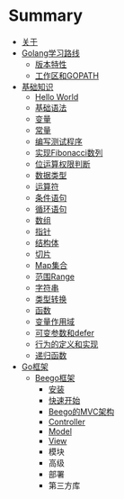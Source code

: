 # Summary

* [关于](README.md)
* [Golang学习路线](chapter1.md)
  * [版本特性](chapter1/ban-ben-te-xing.md)
  * [工作区和GOPATH](chapter1/gong-zuo-qu-he-gopath.md)
* [基础知识](ji-chu-zhi-shi.md)
  * [Hello World](ji-chu-zhi-shi/helloworld.md)
  * [基础语法](ji-chu-zhi-shi/ji-chu-yu-fa.md)
  * [变量](ji-chu-zhi-shi/yu-yan-bian-liang.md)
  * [常量](ji-chu-zhi-shi/yu-yan-chang-liang.md)
  * [编写测试程序](ji-chu-zhi-shi/bian-xie-ce-shi-cheng-xu.md)
  * [实现Fibonacci数列](ji-chu-zhi-shi/shi-xian-fibonacci-shu-lie.md)
  * [位运算权限判断](ji-chu-zhi-shi/wei-yun-suan-quan-xian-pan-duan.md)
  * [数据类型](ji-chu-zhi-shi/shu-ju-lei-xing.md)
  * [运算符](ji-chu-zhi-shi/yun-suan-fu.md)
  * [条件语句](ji-chu-zhi-shi/tiao-jian-yu-ju.md)
  * [循环语句](ji-chu-zhi-shi/xun-huan-yu-ju.md)
  * [数组](ji-chu-zhi-shi/shu-zu.md)
  * [指针](ji-chu-zhi-shi/zhi-zhen.md)
  * [结构体](ji-chu-zhi-shi/jie-gou-ti.md)
  * [切片](ji-chu-zhi-shi/qie-pian.md)
  * [Map集合](ji-chu-zhi-shi/map.md)
  * [范围Range](ji-chu-zhi-shi/fan-wei-range.md)
  * [字符串](ji-chu-zhi-shi/zi-fu-chuan.md)
  * [类型转换](ji-chu-zhi-shi/lei-xing-zhuan-huan.md)
  * [函数](ji-chu-zhi-shi/han-shu.md)
  * [变量作用域](ji-chu-zhi-shi/bian-liang-zuo-yong-yu.md)
  * [可变参数和defer](ji-chu-zhi-shi/ke-bian-can-shu-he-defer.md)
  * [行为的定义和实现](ji-chu-zhi-shi/xing-wei-de-ding-yi-he-shi-xian.md)
  * [递归函数](ji-chu-zhi-shi/di-gui-han-shu.md)
* [Go框架](gokuang-jia.md)
  * [Beego框架](gokuang-jia/beegokuang-jia.md)
    * [安装](gokuang-jia/beegokuang-jia/an-zhuang.md)
    * [快速开始](gokuang-jia/beegokuang-jia/kuai-su-kai-shi.md)
    * [Beego的MVC架构](gokuang-jia/beegokuang-jia/beegode-mvc-jia-gou.md)
    * [Controller](gokuang-jia/beegokuang-jia/controller.md)
    * [Model](gokuang-jia/beegokuang-jia/model.md)
    * [View](gokuang-jia/beegokuang-jia/view.md)
    * 模块
    * 高级
    * 部署
    * 第三方库

